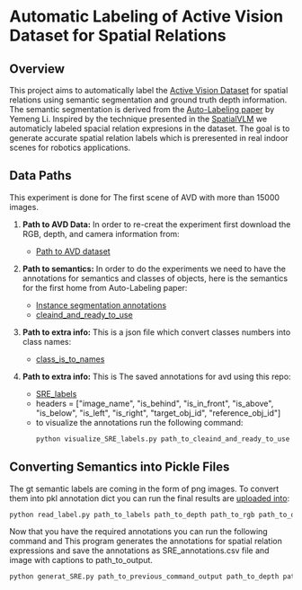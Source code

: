 # Automatic Labeling of Active Vision Dataset for Spatial Relations

## Overview
This project aims to automatically label the [Active Vision Dataset](https://www.cs.unc.edu/~ammirato/active_vision_dataset_website/) for spatial relations using semantic segmentation and ground truth depth information. The semantic segmentation is derived from the [Auto-Labeling paper](https://openaccess.thecvf.com/content/WACV2024W/Pretrain/html/Li_Labeling_Indoor_Scenes_With_Fusion_of_Out-of-the-Box_Perception_Models_WACVW_2024_paper.html) by Yemeng Li. Inspired by the technique presented in the [SpatialVLM](https://arxiv.org/abs/2401.12168) we automaticly labeled spacial relation expresions in the dataset. The goal is to generate accurate spatial relation labels which is preresented in real indoor scenes for robotics applications.

## Data Paths
This experiment is done for The first scene of AVD with more than 15000 images. 

1. **Path to AVD Data:** In order to re-creat the experiment first download the RGB, depth, and camera information from:
    - [Path to AVD dataset](https://www.cs.unc.edu/~ammirato/active_vision_dataset_website/get_data.html)

2. **Path to semantics:** In order to do the experiments we need to have the annotations for semantics and classes of objects, here is the semantics for the first home from Auto-Labeling paper:
    - [Instance segmentation annotations](https://drive.google.com/drive/folders/1-xrACG1Gz4_3WLI7GFGuV-orN-WH4HUE?usp=drive_link)
    - [cleaind_and_ready_to_use](https://drive.google.com/file/d/1nz66pcFr0yI4Dl3HLO51wUTXToU1UeMY/view?usp=sharing)

3. **Path to extra info:** This is a json file which convert classes numbers into class names:
    - [class_is_to_names](https://drive.google.com/file/d/1oG3rp7Q7AAwjJU8q2Q8FZy6sDxHaajDG/view?usp=sharing)

4. **Path to extra info:** This is The saved annotations for avd using this repo:
    - [SRE_labels](https://drive.google.com/file/d/1MX9o3LFOKs9GTg_mjTmyqUxyNnUwas5Z/view?usp=sharing)
    - headers = ["image_name", "is_behind", "is_in_front", "is_above", "is_below", "is_left", "is_right", "target_obj_id", "reference_obj_id"]
    - to visualize the annotations run the following command:
        ```sh
        python visualize_SRE_labels.py path_to_cleaind_and_ready_to_use  path_to_rgb path_to_data_root path_to_SRE_csv_file 
        ```
<!-- - [Available Depth Estimation Models](#available-depth-estimation-models) -->

<!-- ## Data Paths
This project consists of three main data parts:
1. **Path to Main Data 1:** [Define what this data represents]
    ```plaintext
    /path/to/main/data1
    ```
2. **Path to Main Data 2:** [Define what this data represents]
    ```plaintext
    /path/to/main/data2
    ```
3. **Path to Main Data 3:** [Define what this data represents]
    ```plaintext
    /path/to/main/data3
    ``` -->

## Converting Semantics into Pickle Files

The gt semantic labels are coming in the form of png images. To convert them into pkl annotation dict you can run the final results are [uploaded into](https://drive.google.com/file/d/1nz66pcFr0yI4Dl3HLO51wUTXToU1UeMY/view?usp=sharing): 
```sh
python read_label.py path_to_labels path_to_depth path_to_rgb path_to_output 
```

Now that you have the required annotations you can run the following command and This program generates the annotations for spatial relation expressions and save the annotations as SRE_annotations.csv file and image with captions to path_to_output.  
```sh
python generat_SRE.py path_to_previous_command_output path_to_depth path_to_rgb path_to_data_root path_to_output 
```
